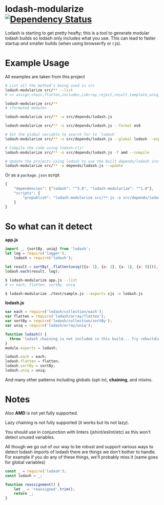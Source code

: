 # lodash-modularize [![Dependency Status](https://david-dm.org/megawac/lodash-modularize.svg)](https://david-dm.org/megawac/lodash-modularize)


Lodash is starting to get pretty heafty; this is a tool to generate modular lodash builds so lodash only includes what you use. This can lead to faster startup and smaller builds (when using browserify or r.js).

# Example Usage

All examples are taken from this project

```sh
# List all the method's being used in src
lodash-modularize src/** --list
# => assign,chain,flatten,includes,isArray,reject,result,template,uniq,zipObject

lodash-modularize src/**
# <formated module>

lodash-modularize src/** -o src/depends/lodash.js

lodash-modularize src/** -o src/depends/lodash.js --format es6

# Set the global variable to search for to `lodash`
lodash-modularize src/** -o src/depends/lodash.js --global lodash --exports umd

# Compile the code using lodash-cli!
lodash-modularize src/** -o src/depends/lodash.js -f amd --compile

# Update the projects using lodash to use the built depends/lodash instead
lodash-modularize src/** -o depends/lodash.js --update
```

Or as a `package.json` script

```js
{
    "dependencies": {"lodash": "^3.0", "lodash-modularize": "^1.0"},
    "scripts": {
        "prepublish": "lodash-modularize src/**.js -o src/depends/lodash.js -u"
    }
}
```

# So what can it detect

**app.js**
```js
import _, {sortBy, uniq} from 'lodash';
let log = require('logger'),
    lodash = require('lodash');

let result = sortBy(_.flatten(uniq([{a: 1}, {a: 2}, {a: 1}, {a: 0}])), 'a');
lodash.each(result, log);
```

```sh
$ lodash-modularize app.js --list
# => each, flatten, sortBy, uniq

$ lodash-modularize ./test/sample.js --exports cjs -o lodash.js
```
**lodash.js**
```js
var each = require('lodash/collection/each');
var flatten = require('lodash/array/flatten');
var sortBy = require('lodash/collection/sortBy');
var uniq = require('lodash/array/uniq');

function lodash() {
  throw 'lodash chaining is not included in this build... Try rebuilding.';
}
module.exports = lodash;

lodash.each = each;
lodash.flatten = flatten;
lodash.sortBy = sortBy;
lodash.uniq = uniq;
```

And many other patterns including globals (opt-in), **chaining**, and mixins.

# Notes

Also **AMD** is not yet fully supported.

Lazy chaining is not fully supported (it works but its not lazy).

You should use in conjunction with linters (jshint/eslint/etc) as this won't detect unused variables.

All though we go out of our way to be robust and support various ways to detect lodash imports of lodash there are things we don't bother to handle. For example if you do any of these things, we'll probably miss it (same goes for global variables)

```js
const _ = require('lodash');
const lodash = _;

function reassignment() {
    let _ = 'reassigned'.trim();
    return _;
}
```